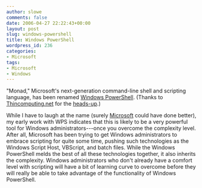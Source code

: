 ```yaml
---
author: slowe
comments: false
date: 2006-04-27 22:22:43+00:00
layout: post
slug: windows-powershell
title: Windows PowerShell
wordpress_id: 236
categories:
- Microsoft
tags:
- Microsoft
- Windows
---
```


"Monad," Microsoft's next-generation command-line shell and scripting language, has been renamed [Windows PowerShell](http://www.microsoft.com/windowsserver2003/technologies/management/powershell/default.mspx). (Thanks to [Thincomputing.net](http://www.thincomputing.net/) for the [heads-up](http://www.thincomputing.net/comment.php?comment.news.1890).)

While I have to laugh at the name (surely [Microsoft](http://www.microsoft.com/) could have done better), my early work with WPS indicates that this is likely to be a very powerful tool for Windows administrators---once you overcome the complexity level. After all, Microsoft has been trying to get Windows administrators to embrace scripting for quite some time, pushing such technologies as the Windows Script Host, VBScript, and batch files. While the Windows PowerShell melds the best of all these technologies together, it also inherits the complexity. Windows administrators who don't already have a comfort level with scripting will have a bit of learning curve to overcome before they will really be able to take advantage of the functionality of Windows PowerShell.
